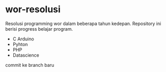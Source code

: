 # wor-resolusi
Resolusi programming wor dalam beberapa tahun kedepan.
Repository ini berisi progress belajar program.

- C Arduino
- Pyhton
- PHP
- Datascience

commit ke branch baru

